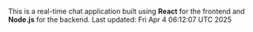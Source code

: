 This is a real-time chat application built using **React** for the frontend and **Node.js** for the backend.
Last updated: Fri Apr  4 06:12:07 UTC 2025
